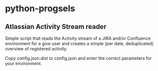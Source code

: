 # python-progsels

## Atlassian Activity Stream reader
Simple script that reads the Activity stream of a JIRA and/or Confluence environment
for a give user and creates a simple (per date, deduplicated) overview of registered 
activity.

Copy config.json.dist to config.json and enter the correct parameters for your environment.
